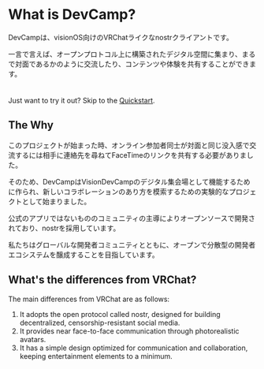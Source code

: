 # What is DevCamp?

DevCampは、visionOS向けのVRChatライクなnostrクライアントです。

一言で言えば、オープンプロトコル上に構築されたデジタル空間に集まり、まるで対面であるかのように交流したり、コンテンツや体験を共有することができます。

<div class="tip custom-block" style="padding-top: 8px">

Just want to try it out? Skip to the [Quickstart](./get-started).

</div>

## The Why

このプロジェクトが始まった時、オンライン参加者同士が対面と同じ没入感で交流するには相手に連絡先を尋ねてFaceTimeのリンクを共有する必要がありました。

そのため、DevCampはVisionDevCampのデジタル集会場として機能するために作られ、新しいコラボレーションのあり方を模索するための実験的なプロジェクトとして始まりました。

公式のアプリではないもののコミュニティの主導によりオープンソースで開発されており、nostrを採用しています。

私たちはグローバルな開発者コミュニティとともに、オープンで分散型の開発者エコシステムを醸成することを目指しています。



## What's the differences from VRChat?

The main differences from VRChat are as follows:
1. It adopts the open protocol called nostr, designed for building decentralized, censorship-resistant social media.
2. It provides near face-to-face communication through photorealistic avatars.
3. It has a simple design optimized for communication and collaboration, keeping entertainment elements to a minimum.